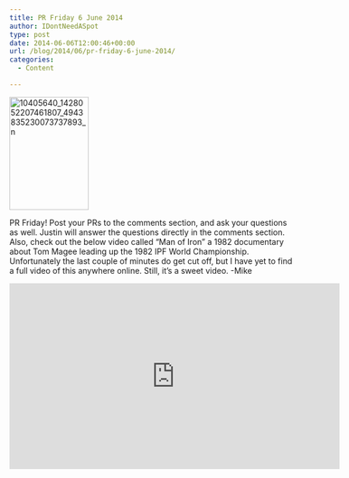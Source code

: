```yaml
---
title: PR Friday 6 June 2014
author: IDontNeedASpot
type: post
date: 2014-06-06T12:00:46+00:00
url: /blog/2014/06/pr-friday-6-june-2014/
categories:
  - Content

---
```

[<img data-attachment-id="10138" data-permalink="/blog/2014/06/pr-friday-6-june-2014/10405640_1428052207461807_4943835230073737893_n/" data-orig-file="/2014/06/10405640_1428052207461807_4943835230073737893_n.jpg" data-orig-size="673,960" data-comments-opened="1" data-image-meta="{&quot;aperture&quot;:&quot;0&quot;,&quot;credit&quot;:&quot;&quot;,&quot;camera&quot;:&quot;&quot;,&quot;caption&quot;:&quot;&quot;,&quot;created_timestamp&quot;:&quot;0&quot;,&quot;copyright&quot;:&quot;&quot;,&quot;focal_length&quot;:&quot;0&quot;,&quot;iso&quot;:&quot;0&quot;,&quot;shutter_speed&quot;:&quot;0&quot;,&quot;title&quot;:&quot;&quot;}" data-image-title="10405640_1428052207461807_4943835230073737893_n" data-image-description="" data-medium-file="/2014/06/10405640_1428052207461807_4943835230073737893_n-140x200.jpg" data-large-file="/2014/06/10405640_1428052207461807_4943835230073737893_n-420x600.jpg" src="/2014/06/10405640_1428052207461807_4943835230073737893_n-140x200.jpg" alt="10405640_1428052207461807_4943835230073737893_n" width="140" height="200" class="aligncenter size-medium wp-image-10138" srcset="/2014/06/10405640_1428052207461807_4943835230073737893_n-140x200.jpg 140w, /2014/06/10405640_1428052207461807_4943835230073737893_n-105x150.jpg 105w, /2014/06/10405640_1428052207461807_4943835230073737893_n-420x600.jpg 420w, /2014/06/10405640_1428052207461807_4943835230073737893_n-210x300.jpg 210w, /2014/06/10405640_1428052207461807_4943835230073737893_n.jpg 673w" sizes="(max-width: 140px) 100vw, 140px" />][1]

PR Friday! Post your PRs to the comments section, and ask your questions as well. Justin will answer the questions directly in the comments section. Also, check out the below video called &#8220;Man of Iron&#8221; a 1982 documentary about Tom Magee leading up the 1982 IPF World Championship. Unfortunately the last couple of minutes do get cut off, but I have yet to find a full video of this anywhere online. Still, it&#8217;s a sweet video. -Mike

<span class="embed-youtube" style="text-align:center; display: block;"><iframe class='youtube-player' type='text/html' width='584' height='329' src='https://www.youtube.com/embed/h_9VjUDVQfA?version=3&#038;rel=1&#038;fs=1&#038;autohide=2&#038;showsearch=0&#038;showinfo=1&#038;iv_load_policy=1&#038;wmode=transparent' allowfullscreen='true' style='border:0;'></iframe></span>

 [1]: /2014/06/10405640_1428052207461807_4943835230073737893_n.jpg